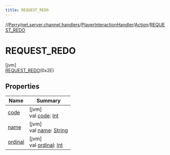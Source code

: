 ```yaml
---
title: REQUEST_REDO
---
```

//[Perry](../../../../../index.html)/[net.server.channel.handlers](../../../index.html)/[PlayerInteractionHandler](../../index.html)/[Action](../index.html)/[REQUEST_REDO](index.html)



# REQUEST_REDO



[jvm]\
[REQUEST_REDO](index.html)(0x2E)



## Properties


| Name | Summary |
|---|---|
| [code](../code.html) | [jvm]<br>val [code](../code.html): [Int](https://kotlinlang.org/api/latest/jvm/stdlib/kotlin/-int/index.html) |
| [name](../../../../tools.settings/-database-type/-my-s-q-l/index.html#-372974862%2FProperties%2F863300109) | [jvm]<br>val [name](../../../../tools.settings/-database-type/-my-s-q-l/index.html#-372974862%2FProperties%2F863300109): [String](https://kotlinlang.org/api/latest/jvm/stdlib/kotlin/-string/index.html) |
| [ordinal](../../../../tools.settings/-database-type/-my-s-q-l/index.html#-739389684%2FProperties%2F863300109) | [jvm]<br>val [ordinal](../../../../tools.settings/-database-type/-my-s-q-l/index.html#-739389684%2FProperties%2F863300109): [Int](https://kotlinlang.org/api/latest/jvm/stdlib/kotlin/-int/index.html) |

